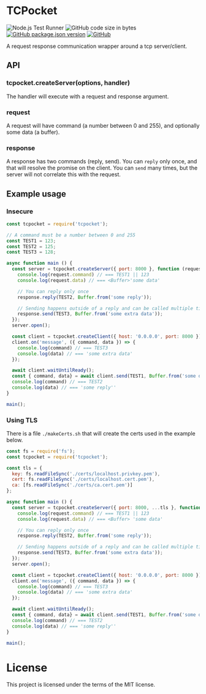 # TCPocket
![Node.js Test Runner](https://github.com/markwylde/tcpocket/workflows/Node.js%20Test%20Runner/badge.svg)
![GitHub code size in bytes](https://img.shields.io/github/languages/code-size/markwylde/tcpocket)
[![GitHub package.json version](https://img.shields.io/github/package-json/v/markwylde/tcpocket)](https://github.com/markwylde/tcpocket/blob/master/package.json)
[![GitHub](https://img.shields.io/github/license/markwylde/tcpocket)](https://github.com/markwylde/tcpocket/blob/master/LICENSE)

A request response communication wrapper around a tcp server/client.

## API
### tcpocket.createServer(options, handler)
The handler will execute with a request and response argument.

### request
A request will have command (a number between 0 and 255), and optionally some data (a buffer).

### response
A response has two commands (reply, send).
You can `reply` only once, and that will resolve the promise on the client.
You can `send` many times, but the server will not correlate this with the request.

## Example usage
### Insecure
```javascript
const tcpocket = require('tcpocket');

// A command must be a number between 0 and 255
const TEST1 = 123;
const TEST2 = 125;
const TEST3 = 128;

async function main () {
  const server = tcpocket.createServer({ port: 8000 }, function (request, response) {
    console.log(request.command) // === TEST1 || 123
    console.log(request.data) // === <Buffer>'some data'

    // You can reply only once
    response.reply(TEST2, Buffer.from('some reply'));

    // Sending happens outside of a reply and can be called multiple times
    response.send(TEST3, Buffer.from('some extra data'));
  });
  server.open();

  const client = tcpocket.createClient({ host: '0.0.0.0', port: 8000 });
  client.on('message', ({ command, data }) => {
    console.log(command) // === TEST3
    console.log(data) // === 'some extra data'
  });

  await client.waitUntilReady();
  const { command, data} = await client.send(TEST1, Buffer.from('some data'));
  console.log(command) // === TEST2
  console.log(data) // === 'some reply''
}

main();
```

### Using TLS
There is a file `./makeCerts.sh` that will create the certs used in the example below.

```javascript
const fs = require('fs');
const tcpocket = require('tcpocket');

const tls = {
  key: fs.readFileSync('./certs/localhost.privkey.pem'),
  cert: fs.readFileSync('./certs/localhost.cert.pem'),
  ca: [fs.readFileSync('./certs/ca.cert.pem')]
};

async function main () {
  const server = tcpocket.createServer({ port: 8000, ...tls }, function (request, response) {
    console.log(request.command) // === TEST1 || 123
    console.log(request.data) // === <Buffer> 'some data'

    // You can reply only once
    response.reply(TEST2, Buffer.from('some reply'));

    // Sending happens outside of a reply and can be called multiple times
    response.send(TEST3, Buffer.from('some extra data'));
  });
  server.open();

  const client = tcpocket.createClient({ host: '0.0.0.0', port: 8000 });
  client.on('message', ({ command, data }) => {
    console.log(command) // === TEST3
    console.log(data) // === 'some extra data'
  });

  await client.waitUntilReady();
  const { command, data} = await client.send(TEST1, Buffer.from('some data'));
  console.log(command) // === TEST2
  console.log(data) // === 'some reply''
}

main();
```

# License
This project is licensed under the terms of the MIT license.
